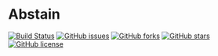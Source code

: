 # Abstain
[![Build Status](https://travis-ci.com/PriyanshBordia/Abstain.svg?branch=main)](https://travis-ci.com/PriyanshBordia/Abstain)
[![GitHub issues](https://img.shields.io/github/issues/PriyanshBordia/Abstain)](https://github.com/PriyanshBordia/Abstain/issues)
[![GitHub forks](https://img.shields.io/github/forks/PriyanshBordia/Abstain)](https://github.com/PriyanshBordia/Abstain/network)
[![GitHub stars](https://img.shields.io/github/stars/PriyanshBordia/Abstain)](https://github.com/PriyanshBordia/Abstain/stargazers)
[![GitHub license](https://img.shields.io/github/license/PriyanshBordia/Abstain)](https://github.com/PriyanshBordia/Abstain/blob/main/LICENSE)
